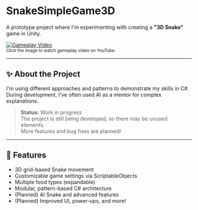 # SnakeSimpleGame3D

A prototype project where I'm experimenting with creating a **"3D Snake"** game in Unity.

[![Gameplay Video](https://img.youtube.com/vi/GPwvI9MBOUE/0.jpg)](https://youtu.be/GPwvI9MBOUE)
<br>
<sub>Click the image to watch gameplay video on YouTube.</sub>

---

## ✨ About the Project

I'm using different approaches and patterns to demonstrate my skills in C#. 
During development, I've often used AI as a mentor for complex explanations.

> **Status:** Work in progress  
> The project is still being developed, so there may be unused elements.  
> More features and bug fixes are planned!

---

## 🚀 Features

- 3D grid-based Snake movement  
- Customizable game settings via ScriptableObjects  
- Multiple food types (expandable)  
- Modular, pattern-based C# architecture  
- (Planned) AI Snake and advanced features  
- (Planned) Improved UI, power-ups, and more!
